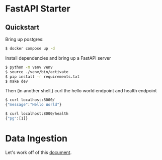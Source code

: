 # FastAPI Starter

## Quickstart

Bring up postgres:
```bash
$ docker compose up -d
```

Install dependencies and bring up a FastAPI server
```bash
$ python -m venv venv
$ source ./venv/bin/activate
$ pip install -r requirements.txt
$ make dev
```

Then (in another shell,) curl the hello world endpoint and health endpoint
```bash
$ curl localhost:8000/
{"message":"Hello World"}

$ curl localhost:8000/health
{"pg":[1]}
```

# Data Ingestion

Let's work off of this [document](https://judicious-dinner-b5d.notion.site/Product-API-6535057372a843df93a898b013c79f9f).
